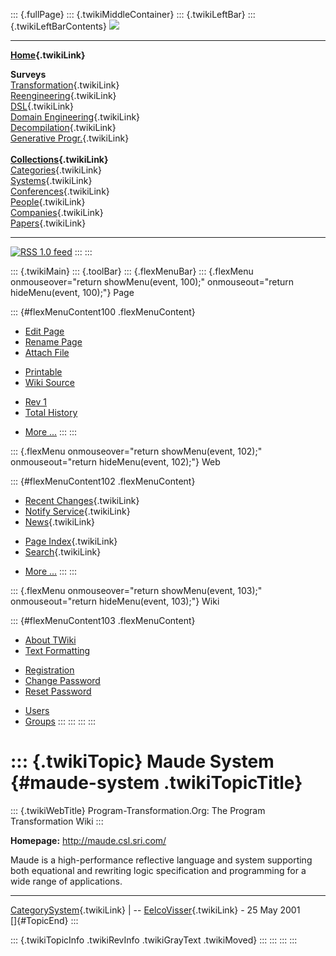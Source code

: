 ::: {.fullPage}
::: {.twikiMiddleContainer}
::: {.twikiLeftBar}
::: {.twikiLeftBarContents}
![](../pub/transformation.gif)

------------------------------------------------------------------------

**[Home](WebHome){.twikiLink}**

**Surveys**\
[Transformation](ProgramTransformation){.twikiLink}\
[Reengineering](ReengineeringWiki){.twikiLink}\
[DSL](DomainSpecificLanguages){.twikiLink}\
[Domain Engineering](DomainEngineering){.twikiLink}\
[Decompilation](DeCompilation){.twikiLink}\
[Generative Progr.](GenerativeProgrammingWiki){.twikiLink}\
\
**[Collections](CategoryCollection){.twikiLink}**\
[Categories](CategoryCategory){.twikiLink}\
[Systems](TransformationSystems){.twikiLink}\
[Conferences](TransformationConferences){.twikiLink}\
[People](TransformationPeople){.twikiLink}\
[Companies](TransformationCompanies){.twikiLink}\
[Papers](CategoryPaper){.twikiLink}

------------------------------------------------------------------------

[![](../pub/rss.gif "RSS 1.0 feed")](WebRss@skin=rss)
:::
:::

::: {.twikiMain}
::: {.toolBar}
::: {.flexMenuBar}
::: {.flexMenu onmouseover="return showMenu(event, 100);" onmouseout="return hideMenu(event, 100);"}
Page

::: {#flexMenuContent100 .flexMenuContent}
-   [Edit
    Page](http://www.program-transformation.org/edit/Transform/MaudeSystem?t=1536826330)
-   [Rename
    Page](http://www.program-transformation.org/rename/Transform/MaudeSystem)
-   [Attach
    File](http://www.program-transformation.org/attach/Transform/MaudeSystem)

<!-- -->

-   [Printable](http://www.program-transformation.org/view/Transform/MaudeSystem?skin=print.pattern)
-   [Wiki
    Source](http://www.program-transformation.org/view/Transform/MaudeSystem?skin=text&raw=on&contenttype=text/plain)

<!-- -->

-   [Rev
    1](http://www.program-transformation.org/view/Transform/MaudeSystem?rev=1.1)
-   [Total
    History](http://www.program-transformation.org/rdiff/Transform/MaudeSystem)

<!-- -->

-   [More
    \...](http://www.program-transformation.org/oops/Transform/MaudeSystem?template=oopsmore&param1=1.1&param2=1.1)
:::
:::

::: {.flexMenu onmouseover="return showMenu(event, 102);" onmouseout="return hideMenu(event, 102);"}
Web

::: {#flexMenuContent102 .flexMenuContent}
-   [Recent Changes](WebChanges){.twikiLink}
-   [Notify Service](WebNotify){.twikiLink}
-   [News](WebNews){.twikiLink}

<!-- -->

-   [Page Index](WebIndex){.twikiLink}
-   [Search](WebSearch){.twikiLink}

<!-- -->

-   [More
    \...](http://www.program-transformation.org/oops/Transform/MaudeSystem?template=oopsmore&param1=1.1&param2=1.1)
:::
:::

::: {.flexMenu onmouseover="return showMenu(event, 103);" onmouseout="return hideMenu(event, 103);"}
Wiki

::: {#flexMenuContent103 .flexMenuContent}
-   [About
    TWiki](http://www.program-transformation.org/view/TWiki/WebHome)
-   [Text
    Formatting](http://www.program-transformation.org/view/TWiki/TextFormattingRules)

<!-- -->

-   [Registration](http://www.program-transformation.org/view/TWiki/TWikiRegistration)
-   [Change
    Password](http://www.program-transformation.org/view/TWiki/ChangePassword)
-   [Reset
    Password](http://www.program-transformation.org/view/TWiki/ResetPassword)

<!-- -->

-   [Users](http://www.program-transformation.org/view/Main/TWikiUsers)
-   [Groups](http://www.program-transformation.org/view/Main/TWikiGroups)
:::
:::
:::
:::

::: {.twikiTopic}
Maude System {#maude-system .twikiTopicTitle}
============

::: {.twikiWebTitle}
Program-Transformation.Org: The Program Transformation Wiki
:::

**Homepage:** <http://maude.csl.sri.com/>

Maude is a high-performance reflective language and system supporting
both equational and rewriting logic specification and programming for a
wide range of applications.

------------------------------------------------------------------------

[CategorySystem](CategorySystem){.twikiLink} \| \--
[EelcoVisser](../Main/EelcoVisser){.twikiLink} - 25 May 2001\
[]{#TopicEnd}
:::

::: {.twikiTopicInfo .twikiRevInfo .twikiGrayText .twikiMoved}
:::
:::
:::
:::
